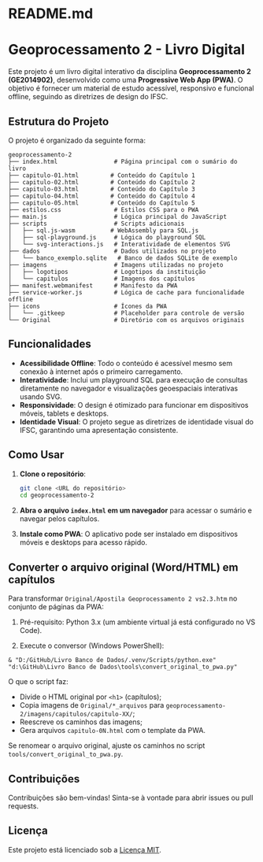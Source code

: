 # README.md

# Geoprocessamento 2 - Livro Digital

Este projeto é um livro digital interativo da disciplina **Geoprocessamento 2 (GE2014902)**, desenvolvido como uma **Progressive Web App (PWA)**. O objetivo é fornecer um material de estudo acessível, responsivo e funcional offline, seguindo as diretrizes de design do IFSC.

## Estrutura do Projeto

O projeto é organizado da seguinte forma:

```
geoprocessamento-2
├── index.html                # Página principal com o sumário do livro
├── capitulo-01.html         # Conteúdo do Capítulo 1
├── capitulo-02.html         # Conteúdo do Capítulo 2
├── capitulo-03.html         # Conteúdo do Capítulo 3
├── capitulo-04.html         # Conteúdo do Capítulo 4
├── capitulo-05.html         # Conteúdo do Capítulo 5
├── estilos.css               # Estilos CSS para o PWA
├── main.js                   # Lógica principal do JavaScript
├── scripts                   # Scripts adicionais
│   ├── sql.js-wasm          # WebAssembly para SQL.js
│   ├── sql-playground.js     # Lógica do playground SQL
│   └── svg-interactions.js   # Interatividade de elementos SVG
├── dados                     # Dados utilizados no projeto
│   └── banco_exemplo.sqlite   # Banco de dados SQLite de exemplo
├── imagens                   # Imagens utilizadas no projeto
│   ├── logotipos             # Logotipos da instituição
│   └── capitulos             # Imagens dos capítulos
├── manifest.webmanifest      # Manifesto da PWA
├── service-worker.js         # Lógica de cache para funcionalidade offline
├── icons                     # Ícones da PWA
│   └── .gitkeep              # Placeholder para controle de versão
└── Original                  # Diretório com os arquivos originais
```

## Funcionalidades

- **Acessibilidade Offline**: Todo o conteúdo é acessível mesmo sem conexão à internet após o primeiro carregamento.
- **Interatividade**: Inclui um playground SQL para execução de consultas diretamente no navegador e visualizações geoespaciais interativas usando SVG.
- **Responsividade**: O design é otimizado para funcionar em dispositivos móveis, tablets e desktops.
- **Identidade Visual**: O projeto segue as diretrizes de identidade visual do IFSC, garantindo uma apresentação consistente.

## Como Usar

1. **Clone o repositório**:
   ```bash
   git clone <URL do repositório>
   cd geoprocessamento-2
   ```

2. **Abra o arquivo `index.html` em um navegador** para acessar o sumário e navegar pelos capítulos.

3. **Instale como PWA**: O aplicativo pode ser instalado em dispositivos móveis e desktops para acesso rápido.

## Converter o arquivo original (Word/HTML) em capítulos

Para transformar `Original/Apostila Geoprocessamento 2 vs2.3.htm` no conjunto de páginas da PWA:

1) Pré-requisito: Python 3.x (um ambiente virtual já está configurado no VS Code).

2) Execute o conversor (Windows PowerShell):

```
& "D:/GitHub/Livro Banco de Dados/.venv/Scripts/python.exe" "d:\GitHub\Livro Banco de Dados\tools\convert_original_to_pwa.py"
```

O que o script faz:
- Divide o HTML original por `<h1>` (capítulos);
- Copia imagens de `Original/*_arquivos` para `geoprocessamento-2/imagens/capitulos/capitulo-XX/`;
- Reescreve os caminhos das imagens;
- Gera arquivos `capitulo-0N.html` com o template da PWA.

Se renomear o arquivo original, ajuste os caminhos no script `tools/convert_original_to_pwa.py`.

## Contribuições

Contribuições são bem-vindas! Sinta-se à vontade para abrir issues ou pull requests.

## Licença

Este projeto está licenciado sob a [Licença MIT](LICENSE).